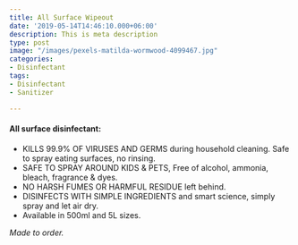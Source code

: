 ```yaml
---
title: All Surface Wipeout
date: '2019-05-14T14:46:10.000+06:00'
description: This is meta description
type: post
image: "/images/pexels-matilda-wormwood-4099467.jpg"
categories:
- Disinfectant
tags:
- Disinfectant
- Sanitizer

---
```

#### All surface disinfectant:

* KILLS 99.9% OF VIRUSES AND GERMS during household cleaning. Safe to spray eating surfaces, no rinsing.
* SAFE TO SPRAY AROUND KIDS & PETS, Free of alcohol, ammonia, bleach, fragrance & dyes.
* NO HARSH FUMES OR HARMFUL RESIDUE left behind.
* DISINFECTS WITH SIMPLE INGREDIENTS and smart science, simply spray and let air dry.
* Available in 500ml and 5L sizes.

_Made to order._